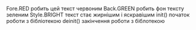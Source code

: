 Fore.RED  робить цей текст червоним
Back.GREEN робить фон тексту зеленим
Style.BRIGHT текст стає жирнішим і яскравішим
init() початок роботи з бібліотекою
deinit() закінчення роботи з біблотекою
